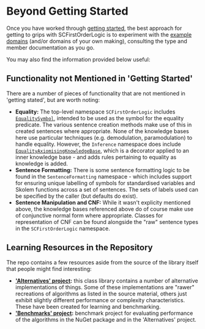# Beyond Getting Started

Once you have worked through [getting started](./getting-started.md), the best approach for getting to grips with SCFirstOrderLogic is to experiment with the [example domains](../../src/SCFirstOrderLogic.ExampleDomains) (and/or domains of your own making), consulting the type and member documentation as you go.

You may also find the information provided below useful:

## Functionality not Mentioned in 'Getting Started'

There are a number of pieces of functionality that are not mentioned in 'getting stated', but are worth noting:

* **Equality:** The top-level namespace `SCFirstOrderLogic` includes [`EqualitySymbol`](../../src/SCFirstOrderLogic/EqualitySymbol.cs), intended to be used as the symbol for the equality predicate.
The various sentence creation methods make use of this in created sentences where appropriate.
None of the knowledge bases here use particular techniques (e.g. demodulation, paramodulation) to handle equality. However, the `Inference` namespace does include [`EqualityAxiomisingKnowledgeBase`](../../src/SCFirstOrderLogic/Inference/EqualityAxiomisingKnowledgeBase.cs), which is a decorator applied to an inner knowledge base - and adds rules pertaining to equality as knowledge is added.
* **Sentence Formatting:** There is some sentence formatting logic to be found in the `SentenceFormatting` namespace - which includes support for ensuring unique labelling of symbols for standardised variables and Skolem functions across a set of sentences.
The sets of labels used can be specified by the caller (but defaults do exist).
* **Sentence Manipulation and CNF:** While it wasn't explicity mentioned above, the knowledge bases referenced above do of course make use of conjunctive normal form where appropriate. Classes for representation of CNF can be found alongside the "raw" sentence types in the `SCFirstOrderLogic` namespace.

## Learning Resources in the Repository

The repo contains a few resources aside from the source of the library itself that people might find interesting:

* **['Alternatives' project](../../src/SCFirstOrderLogic.Alternatives):** this class library contains a number of alternative implementations of things. Some of these implementations are "rawer" recreations of algorithms as listed in the source material, others just exhibit slightly different performance or complexity characteristics. These have been created for learning and benchmarking.
* **['Benchmarks' project](../../src/SCFirstOrderLogic.Benchmarks):** benchmark project for evaluating performance of the algorithms in the NuGet package and in the 'Alternatives' project.